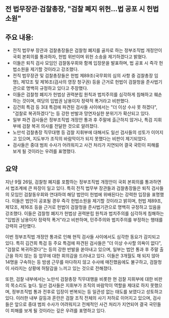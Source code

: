## 전 법무장관·검찰총장, "검찰 폐지 위헌…법 공포 시 헌법소원"

## 주요 내용:
*   전직 법무부 장관과 검찰총장들은 검찰청 폐지를 골자로 하는 정부조직법 개정안이 국회 본회의를 통과하자, 헌법 위반이며 위헌 소송을 제기하겠다고 밝혔다.
*   이들은 퇴직 검사 모임인 검찰동우회와 함께 입장문을 발표하며, 법 공포 시 즉각 헌법소원을 제기할 것이라고 강조했다.
*   전직 법무장관 및 검찰총장들은 헌법 제89조(국무회의 심의 사항 중 검찰총장 임명), 제12조 및 제16조(검사의 영장 청구권) 등을 근거로 헌법이 검찰청을 준사법기관으로 명백히 규정하고 있다고 주장했다.
*   이들은 검찰청 폐지가 헌법상 권력분립 원칙과 법치주의를 심각하게 침해하고 훼손하는 것이며, 여당의 입법권 남용이자 정략적 폭거라고 비판했다.
*   김건희 특검 등 3대 특검에 파견된 검사들 사이에서는 "더 이상 수사 못 하겠다", "검찰로 복귀하겠다"는 등 강한 반발과 망연자실한 분위기가 확산되고 있다.
*   일부 파견 검사들은 정부조직법 개정안 통과 후 주말에 출근하지 않거나, 특검 지휘부에 검찰 복귀 의사를 전달한 것으로 알려졌다.
*   노만석 검찰총장 직무대행 등 검찰 지휘부에 대해서도 일선 검사들의 성토가 이어지고 있으며, 지도부가 조직의 바람막이가 되지 못했다는 비판이 제기되었다.
*   검사들은 중대 범죄 수사가 어려워지고 사건 처리가 지연되어 결국 국민이 피해를 보게 될 것이라는 우려를 표명했다.

## 요약

지난 9월 26일, 검찰청 폐지를 포함하는 정부조직법 개정안이 국회 본회의를 통과하면서 법조계에 큰 파장이 일고 있다. 특히 전직 법무부 장관들과 검찰총장들은 퇴직 검사들의 모임인 검찰동우회와 연대하여 해당 법안이 헌법에 위배된다는 강력한 입장을 표명했다. 이들은 법안이 공포될 경우 즉각 헌법소원을 제기할 것이라고 밝히며, 헌법 제89조, 제12조, 제16조 등을 근거로 헌법이 검찰청을 준사법기관으로 명백히 규정하고 있음을 강조했다. 이들은 검찰청 폐지가 헌법상 권력분립 원칙과 법치주의를 심각하게 침해하는 "입법권 남용이자 정략적 폭거"라고 비판하며, 민주주의와 법치주의를 부정하는 행태를 강력히 규탄했다.

이번 정부조직법 개정안 통과로 인해 현직 검사들 사이에서도 심각한 동요가 감지되고 있다. 특히 김건희 특검 등 주요 특검에 파견된 검사들은 "더 이상 수사할 의욕이 없다", "검찰로 복귀하겠다"는 등의 강한 반발을 쏟아내고 있으며, 일부는 법안 통과 후 주말 출근을 하지 않는 등 업무에 대한 회의감을 드러내고 있다. 이들은 3개월도 채 되지 않아 14명을 구속하는 등 밤샘 근무를 마다하지 않고 수사에 매진했음에도 불구하고, 검찰청이 사라지는 상황에 허탈감을 느끼고 있는 것으로 전해졌다.

또한, 검찰 내부에서는 노만석 검찰총장 직무대행을 비롯한 현 검찰 지휘부에 대한 비판의 목소리도 높다. 일선 검사들은 지휘부가 조직의 바람막이 역할을 제대로 하지 못했으며, 정부조직법 통과 전후로 입장이 번복되는 등 일관성 없는 태도를 보였다고 성토하고 있다. 이러한 내부 갈등과 혼란은 검찰 조직 전체의 사기 저하로 이어지고 있으며, 검사들은 앞으로 중대 범죄 수사가 어려워지고 전체적인 사건 처리가 지연되어 결국 국민들이 피해를 보게 될 것이라는 깊은 우려를 표명하고 있다.